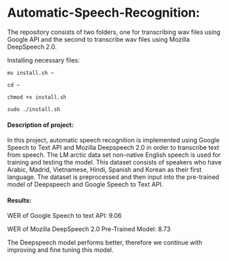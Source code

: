 # Automatic-Speech-Recognition:

The repository consists of two folders, one for transcribing wav files using Google API and the second to transcribe wav files using Mozilla DeepSpeech 2.0.

Installing necessary files:
```
mv install.sh ~
```
```
cd ~
```
```
chmod +x install.sh
```
```
sudo ./install.sh
```
#### Description of project:

In this project, automatic speech recognition is implemented using Google Speech to Text API
and Mozilla Deepspeech 2.0 in order to transcribe text from speech. The LM arctic data set
non-native English speech is used for training and testing the model. This dataset consists
of speakers who have Arabic, Madrid, Vietnamese, Hindi, Spanish and Korean as their first
language. The dataset is preprocessed and then input into the pre-trained model of
Deepspeech and Google Speech to Text API.


#### Results:

WER of Google Speech to text API: 9.06

WER of Mozilla DeepSpeech 2.0 Pre-Trained Model: 8.73

The Deepspeech model performs better, therefore we continue with improving and fine tuning
this model.
